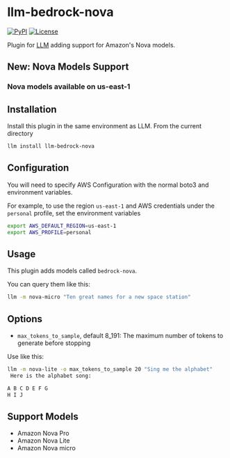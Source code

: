 # llm-bedrock-nova

[![PyPI](https://img.shields.io/pypi/v/llm-bedrock-nova.svg)](https://pypi.org/project/llm-bedrock-nova/)
[![License](https://img.shields.io/badge/license-Apache%202.0-blue.svg)](https://github.com/sblakey/llm-bedrock-nova/blob/main/LICENSE)

Plugin for [LLM](https://llm.datasette.io/) adding support for Amazon's Nova models.

## New: Nova Models Support
### Nova models available on us-east-1

## Installation

Install this plugin in the same environment as LLM. From the current directory
```bash
llm install llm-bedrock-nova
```

## Configuration

You will need to specify AWS Configuration with the normal boto3 and environment variables.

For example, to use the region `us-east-1` and AWS credentials under the `personal` profile, set the environment variables

```bash
export AWS_DEFAULT_REGION=us-east-1
export AWS_PROFILE=personal
```

## Usage

This plugin adds models called `bedrock-nova`.

You can query them like this:

```bash
llm -m nova-micro "Ten great names for a new space station"
```

## Options

- `max_tokens_to_sample`, default 8_191: The maximum number of tokens to generate before stopping

Use like this:
```bash
llm -m nova-lite -o max_tokens_to_sample 20 "Sing me the alphabet"
 Here is the alphabet song:

A B C D E F G
H I J
```

## Support Models

- Amazon Nova Pro
- Amazon Nova Lite
- Amazon Nova micro